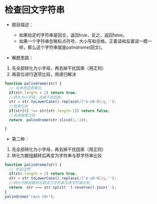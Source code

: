 # 检查回文字符串

- 题目描述：
  - 如果给定的字符串是回文，返回true，反之，返回false。
  - 如果一个字符串忽略标点符号、大小写和空格，正着读和反着读一模一样，那么这个字符串就是palindrome(回文)。


- 解题思路：
 1. 先全部转化为小字母，再去掉干扰因素（用正则）
 2. 再首位进行逐项比较，用递归解决

``` js
function palindrome(str) {
  // 先考虑边界情况
  if(str.length < 2) return true;
  //转化为小字母，去掉干扰因素
  str = str.toLowerCase().replace(/[^a-z0-9]/g,'');
  //首尾比较
  if(str[0] !== str[str.length-1]) return false;
  //去掉首尾比较
  return  palindrome(str.slice(1,-1));

}
```

- 第二种：
 1. 先全部转化为小字母，再去掉干扰因素（用正则）
 2. 转化为数组翻转后再变为字符串与原字符串比较

``` js
function palindrome(str) {
  // 判定边界
  if(str.length < 2) return true;
  str = str.toLowerCase().replace(/[^a-z0-9]/g,'');
  //转化为数组翻转后再变为字符串与原字符串比较
  return  str === str.split('').reverse().join('');
}
palindrome("race CAr");
```
